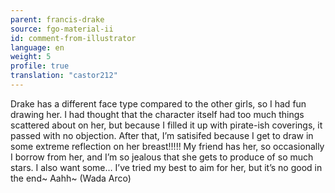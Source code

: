 ```yaml
---
parent: francis-drake
source: fgo-material-ii
id: comment-from-illustrator
language: en
weight: 5
profile: true
translation: "castor212"
---
```


Drake has a different face type compared to the other girls, so I had fun drawing her. I had thought that the character itself had too much things scattered about on her, but because I filled it up with pirate-ish coverings, it passed with no objection. After that, I’m satisifed because I get to draw in some extreme reflection on her breast!!!!! My friend has her, so occasionally I borrow from her, and I’m so jealous that she gets to produce of so much stars. I also want some… I’ve tried my best to aim for her, but it’s no good in the end~ Aahh~ (Wada Arco)

